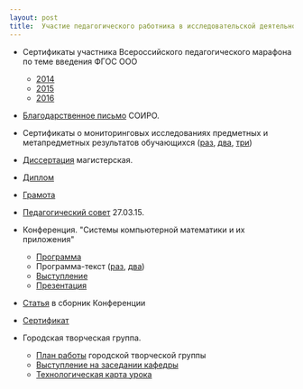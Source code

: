 ```yaml
---
layout: post
title:  Участие педагогического работника в исследовательской деятельности
---
```


- Сертификаты участника Всероссийского педагогического марафона по теме введения ФГОС ООО 
	- [2014](../content/form14/сертификат-Марафон-14.jpg)
	- [2015](../content/form14/Сертификат-Марафон-15.jpg)
	- [2016](../content/form14/Сертификат-Марафон-16.jpg)

- [Благодарственное письмо](../content/form14/Благ-письмо-СОИРО.jpg) СОИРО.

- Сертификаты о мониторинговых исследованиях предметных и метапредметных результатов обучающихся ([раз](../content/form14/Входной-контроль-5-кл-2015.pdf), [два](../content/form14/Входной-контроль-5А.pdf), [три](../content/form14/Входной-контроль-5Г.pdf))

- [Диссертация](../content/form14/Диссертация.pdf) магистерская. 

- [Диплом](../content/form14/Диплом-магистра.jpg)

- [Грамота](../content/form14/Грамота-за-отличную-учебу.jpg)

- [Педагогический совет](../content/form14/Пед-совет-27-03-15-Инновационная-деятельность.pdf) 27.03.15.

- Конференция. "Системы компьютерной математики и их приложения" 
	- [Программа](../content/form14/Программа-конференции-16-18-05-14.jpg)
	- Программа-текст ([раз](../content/form14/Программа-текст-1.jpg), [два](../content/form14/Программа-текст-2.jpg))
	- [Выступление](../content/form14/СКМП-выступление-17-05-14.pdf)
	- [Презентация](../content/form14/Инновационная-деятельность-школьной-предметной-кафедры.pdf)
	

- [Статья](../content/form14/Статья-2-Конференция.pdf) в сборник Конференции

- [Сертификат](../content/form14/Сертификат-участника-конференции-31-11-13.jpg)

- Городская творческая группа.
	- [План работы](../content/form14/План-работы-ТГ-СШ-29.pdf) городской творческой группы
	- [Выступление на заседании кафедры](../content/form14/Оценивание-образовательных-достижений.pdf)
	- [Технологическая карта урока](../content/form14/Технологическая-карта.pdf)

